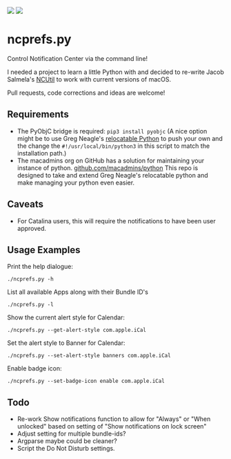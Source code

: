 ![](https://img.shields.io/badge/python-3.8-green.svg)
![](https://img.shields.io/badge/os-macOS_11+-2d74da.svg)

# ncprefs.py

Control Notification Center via the command line!

I needed a project to learn a little Python with and decided to re-write Jacob Salmela's
[NCUtil](https://github.com/jacobsalmela/NCutil) to work with current versions of macOS.

Pull requests, code corrections and ideas are welcome!

## Requirements
- The PyObjC bridge is required: `pip3 install pyobjc`
  (A nice option might be to use Greg Neagle's [relocatable Python](https://github.com/gregneagle/relocatable-python) to push your own and the change the `#!/usr/local/bin/python3` in this script to match the installation path.)
- The macadmins org on GitHub has a solution for maintaining your instance of python. [github.com/macadmins/python](https://github.com/macadmins/python) This repo is designed to take and extend Greg Neagle's relocatable python and make managing your python even easier.

## Caveats
- For Catalina users, this will require the notifications to have been user approved.

## Usage Examples
Print the help dialogue:
```
./ncprefs.py -h
```

List all available Apps along with their Bundle ID's
```
./ncprefs.py -l
```

Show the current alert style for Calendar:
```
./ncprefs.py --get-alert-style com.apple.iCal
```

Set the alert style to Banner for Calendar:
```
./ncprefs.py --set-alert-style banners com.apple.iCal
```

Enable badge icon:
```
./ncprefs.py --set-badge-icon enable com.apple.iCal
```

## Todo
- Re-work Show notifications function to allow for "Always" or "When unlocked" based on setting of "Show notifications on lock screen"
- Adjust setting for multiple bundle-ids?
- Argparse maybe could be cleaner?
- Script the Do Not Disturb settings.


